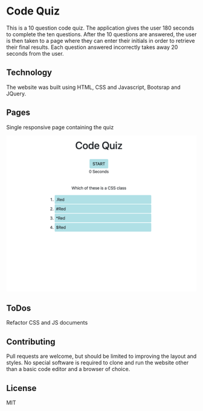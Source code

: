 # Code Quiz
This is a 10 question code quiz. The application gives the user 180 seconds to complete the ten questions. After the 10 questions are answered, the user is then taken to a page where they can enter their initials in order to retrieve their final results. Each question answered incorrectly takes away 20 seconds from the user. 

## Technology

The website was built using HTML, CSS and Javascript, Bootsrap and JQuery. 

## Pages

Single responsive page containing the quiz

![Demo](CQdemo.png)

## ToDos
Refactor CSS and JS documents

## Contributing

Pull requests are welcome, but should be limited to improving the layout and styles. No special software is required to clone and run the website other than a basic code editor and a browser of choice. 

## License

MIT
